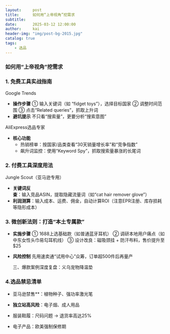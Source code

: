 ```yaml
---
layout:     post
title:      如何用“上帝视角”挖需求
subtitle:   
date:       2025-03-12 12:00:00
author:     kai
header-img: "img/post-bg-2015.jpg"
catalog: true
tags:
    - 选品
---
```


### 如何用“上帝视角”挖需求

### 1. 免费工具实战指南

Google Trends

- **操作步骤**
   ① 输入关键词（如 “fidget toys”），选择目标国家
   ② 调整时间范围
   ③ 点击“Related queries”，抓取上升词
- **避坑提示**
   不只看“搜索量”，更要分析“搜索意图”

AliExpress选品专家

- **核心功能**
  - 热销榜单：按国家/品类查看“30天销量增长率”和“竞争指数”
  - 飙升词监控：使用“Keyword Spy”，抓取搜索量暴涨的长尾词

### 2. 付费工具深度用法

Jungle Scout（亚马逊专用）

- **关键词反查**：输入竞品ASIN，提取隐藏流量词（如“cat hair remover glove”）
- **利润测算**：输入成本、运费、佣金，自动计算ROI（注意EPR注册、库存损耗等隐形成本）

### 3. 微创新法则：打造“本土专属款”

- **实施步骤**
   ① 1688上选基础款（如普通蓝牙耳机）
   ② 调研本地用户痛点（如中东女性头巾易勾耳机线）
   ③ 设计改良：磁吸颈挂 + 防汗布料，售价提升至$25

- **风险控制**
   先用速卖通“试用中心”众筹，订单超500件后再量产

  三、爆款案例深度复盘：义乌宠物降温垫

### 4.选品禁忌清单

- 亚马逊禁售**：植物种子、强功率激光笔
- **独立站高风险**：电子烟、成人用品

- 服装鞋履：尺码问题 → 退货率高达25%
- 电子产品：欧美强制保修期
